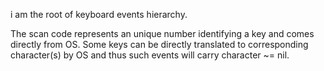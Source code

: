 i am the root of keyboard events hierarchy.

The scan code represents an unique number identifying a key and comes directly from OS.
Some keys can be directly translated to corresponding character(s) by OS and thus such events will carry character ~= nil. 